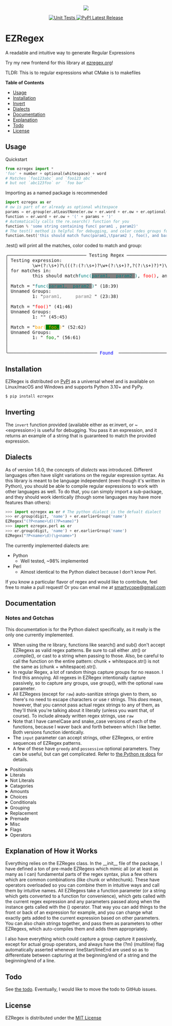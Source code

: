 <div align="center">
    <img src="https://ezregex.org/favicon.png"><br>
    <p></p>

<a href="https://github.com/smartycope/ezregex/actions/workflows/unit-tests.yml">
    <img src="https://github.com/smartycope/ezregex/actions/workflows/unit-tests.yml/badge.svg" alt="Unit Tests">
</a>
<a href="https://pypi.org/project/ezregex/">
    <img src="https://img.shields.io/pypi/v/ezregex.svg" alt="PyPI Latest Release">
</a>
</div>

# EZRegex
A readable and intuitive way to generate Regular Expressions

Try my new frontend for this library at [ezregex.org](https://ezregex.org/)!

TLDR: This is to regular expressions what CMake is to makefiles

**Table of Contents**
* [Usage](#usage)
* [Installation](#installation)
* [Invert](#inverting)
* [Dialects](#dialects)
* [Documentation](#documentation)
* [Explanation](#explanation-of-how-it-works)
* [Todo](#todo)
* [License](#license)

## Usage

Quickstart
```python
from ezregex import *
'foo' + number + optional(whitespace) + word
# Matches `foo123abc` and `foo123 abc`
# but not `abc123foo` or  `foo bar`
```

Importing as a named package is recommended
```python
import ezregex as er
# ow is part of er already as optional whitespace
params = er.group(er.atLeastNone(er.ow + er.word + er.ow + er.optional(',') + er.ow))
function = er.word + er.ow + '(' + params + ')'
# Automatically calls the re.search() function for you
function % 'some string containing func( param1 , param2)'
# The test() method is helpful for debugging, and color codes groups for you
function.test('this should match func(param1,\tparam2 ), foo(), and bar( foo,)')
```
.test() will print all the matches, color coded to match and group:

<pre>
╭───────────────────────────── Testing Regex ──────────────────────────────╮
│ Testing expression:                                                      │
│         \w+(?:\s+)?\(((?:(?:\s+)?\w+(?:\s+)?,?(?:\s+)?)*)\)              │
│ for matches in:                                                          │
│         this should match<span style="color: teal;">func(</span><span style="background-color: gray; color: teal;">param1,  param2 </span><span style="color: teal;">)</span>, <span style="color: red;">foo()</span>, and <span style="color: orange;">bar(</span><span style="background-color: green; color: orange;"> foo,</span><span style="color: orange;">)</span>   │
│                                                                          │
│ Match = "<span style="color: teal;">func(</span><span style="background-color: gray; color: teal;">param1,  param2 </span><span style="color: teal;">)</span>" (18:39)                                 │
│ Unnamed Groups:                                                          │
│         1: "<span style="color: gray;">param1,     param2 </span>" (23:38)                                 │
│                                                                          │
│ Match = "<span style="color: red;">foo()</span>" (41:46)                                                  │
│ Unnamed Groups:                                                          │
│         1: "" (45:45)                                                    │
│                                                                          │
│ Match = "<span style="color: orange;">bar(</span><span style="background-color: green; color: orange;"> foo,</span><span style="color: orange;">)</span>" (52:62)                                             │
│ Unnamed Groups:                                                          │
│         1: "<span style="color: green;"> foo,</span>" (56:61)                                               │
│                                                                          │
│                                                                          │
╰───────────────────────────────── <span style="color: blue;">Found</span>  ─────────────────────────────────╯
</pre>

## Installation
EZRegex is distributed on [PyPI](https://pypi.org) as a universal
wheel and is available on Linux/macOS and Windows and supports
Python 3.10+ and PyPy.

```bash
$ pip install ezregex
```

## Inverting
The `invert` function provided (available either as er.invert, or ~\<expression\>) is useful for debugging. You pass it an expression, and it returns an example of a string that is guaranteed to match the provided expression.


## Dialects
As of version 1.6.0, the concepts of *dialects* was introduced. Different languages often have slight variations on the regular expression syntax. As this library is meant to be language independent (even though it's written in Python), you should be able to compile regular expressions to work with other languages as well. To do that, you can simply import a sub-package, and they should work identically (though some languages may have more features than others):
```python
>>> import ezregex as er # The python dialect is the defualt dialect
>>> er.group(digit, 'name') + er.earlierGroup('name')
EZRegex("(?P<name>\d)(?P=name)")
>>> import ezregex.perl as er
>>> er.group(digit, 'name') + er.earlierGroup('name')
EZRegex("?P<name>\d)(\g<name>")
```
The currently implemented dialects are:
- Python
    - Well tested, ~98% implemented
- Perl
    - Almost identical to the Python dialect because I don't know Perl.

If you know a particular flavor of regex and would like to contribute, feel free to make a pull request! Or you can email me at smartycope@gmail.com


## Documentation
### Notes and Gotchas
This documentation is for the Python dialect specifically, as it really is the only one currently implemented.
- When using the re library, functions like search() and sub() don't accept EZRegexs as valid regex patterns. Be sure to call either .str() or .compile(), or cast to a string when passing to those. Also, be careful to call the function on the entire pattern: chunk + whitespace.str() is not the same as (chunk + whitespace).str().
- In regular Regex, a lot of random things capture groups for no reason. I find this annoying. All regexes in EZRegex intentionally capture passively, so to capture any groups, use group(), with the optional `name` parameter.
- All EZRegexs (except for `raw`) auto-sanitize strings given to them, so there's no need to escape characters or use r strings. This *does* mean, however, that you cannot pass actual regex strings to any of them, as they'll think you're talking about it literally (unless you want that, of course). To include already written regex strings, use `raw`
- Note that I have camelCase and snake_case versions of each of the functions, because I waver back and forth between which I like better. Both versions function identically.
- The `input` parameter can accept strings, other EZRegexs, or entire sequences of EZRegex patterns.
- A few of these have `greedy` and `possessive` optional parameters. They can be useful, but can get complicated. Refer to [the Python re docs](https://docs.python.org/3/library/re.html) for details.
<!-- Start of generated docs -->
<details>
	<summary>Positionals</summary>

#### These differentiate the *string* starting with a sequence, and a *line* starting with a sequence. Do note that the start of the string is also the start of a line. These can also be called without parameters to denote the start/end of a string/line without something specific having to be next to it.
- stringStart
- stringEnd
- lineStart
- lineEnd
- wordBoundary
	- Matches the boundary of a word, i.e. the empty space between a word character and not a word character, or the end of a string.
- notWordBoundary
	- The opposite of `wordBoundary`

</details>

<details>
	<summary>Literals</summary>

- tab
- space
- spaceOrTab
- newline
- carriageReturn
- quote
	- Matches ', ", and `
- verticalTab
- formFeed
- comma
- period
- underscore

</details>

<details>
	<summary>Not Literals</summary>

- notWhitespace
- notDigit
- notWord

</details>

<details>
	<summary>Catagories</summary>

- whitespace
- whitechunk
	- A "chunk" of whitespace. Just any amount of whitespace together
- digit
- letter
	- Matches just a letter -- not numbers or _ like wordChar.
- number
	- Matches multiple digits next to each other. Does not match negatives or decimals
- word
- wordChar
	- Matches just a single "word character", defined as any letter, number, or _
- anything
	- Matches any single character, except a newline. To also match a newline, use literallyAnything
- chunk
	- A "chunk": Any clump of characters up until the next newline
- uppercase
- lowercase
- hexDigit
- octDigit
- punctuation
	- Matches punctuation. In the Python dialect, there isn't a built-in method of doing this, so I probably forgot a bunch of them.
- controller
	- Matches a metadata ASCII characters
- printable
	- Matches printable ASCII characters
- printableAndSpace
- alphaNum
- unicode
	- Matches a unicode character by name
- anyBetween(char, and_char)
	- Match any char between `char` and `and_char`, using the ASCII table for reference

</details>

<details>
	<summary>Amounts</summary>

- matchMax(input)
	- Match as many of `input` in the string as you can. This is equivelent to using the unary + operator.
    If `input` is not provided, it works on the previous regex pattern. That's not recommended for
    clarity's sake though
- amt(num, input)
	- Match `num` amount of `input` in the string
- moreThan(min, input)
	- Match more than `min` sequences of `input` in the string
- matchRange(min, max, input, greedy=True, possessive=False)
	-  Match between `min` and `max` sequences of `input` in the string. This also accepts `greedy` and `possessive` parameters
        Max can be an empty string to indicate no maximum
        greedy means it will try to match as many repititions as possible
        non-greedy will try to match as few repititions as possible
        possessive means it won't backtrack to try to find any repitions
        see https://docs.python.org/3/library/re.html for more help

- atLeast(min, input)
	- Match at least `min` sequences of `input` in the string
- atMost(max, input)
	- Match at most `max` instances of `input` in the string
- atLeastOne(input, greedy=True, possessive=False)
	-  Match at least one of `input` in the string. This also accepts `greedy` and `possessive` parameters
        greedy means it will try to match as many repititions as possible
        non-greedy will try to match as few repititions as possible
        possessive means it won't backtrack to try to find any repitions
        see https://docs.python.org/3/library/re.html for more help

- atLeastNone(input, greedy=True, possessive=False)
	-  Match 0 or more sequences of `input`. This also accepts `greedy` and `possessive` parameters
        greedy means it will try to match as many repititions as possible
        non-greedy will try to match as few repititions as possible
        possessive means it won't backtrack to try to find any repitions
        see https://docs.python.org/3/library/re.html for more help


</details>

<details>
	<summary>Choices</summary>

- optional(input, greedy=True, possessive=False)
	-  Match `input` if it's there. This also accepts `greedy` and `possessive` parameters
        greedy means it will try to match as many repititions as possible
        non-greedy will try to match as few repititions as possible
        possessive means it won't backtrack to try to find any repitions
        see https://docs.python.org/3/library/re.html for more help

- either(input, or_input)
- oneOf(*inputs, chars=None, split=None)
	-  Match any of the given `inputs`. Note that `inputs` can be multiple parameters,
        or a single string. Can also accept parameters chars and split. If char is set
        to True, then `inputs` must only be a single string, it interprets `inputs`
        as characters, and splits it up to find any of the chars in the string. If
        split is set to true, it forces the ?(...) regex syntax instead of the [...]
        syntax. It should act the same way, but your output regex will look different.
        By default, it just optimizes it for you.

- anyCharExcept(*inputs)
	- This matches any char that is NOT in `inputs`. `inputs` can be multiple parameters, or a single string of chars to split.
- anyExcept(input, type='.*')
	-  Matches anything other than `input`, which must be a single string or
    EZRegex chain, **not** a list. Also optionally accepts the `type` parameter,
    which works like this: "Match any `type` other than `input`". For example,
    "match any word which is not foo". Do note that this function is new, and
    I'm still working out the kinks.

</details>

<details>
	<summary>Conditionals</summary>

- ifFollowedBy(input)
	-  Matches the pattern if it has `input` coming after it. Can only be used once in a given pattern,
        as it only applies to the end
- ifNotFollowedBy(input)
	-  Matches the pattern if it does **not** have `input` coming after it. Can only be used once in
        a given pattern, as it only applies to the end
- ifPrecededBy(input)
	-  Matches the pattern if it has `input` coming before it. Can only be used once in a given pattern,
        as it only applies to the beginning
- ifNotPrecededBy(input)
	-  Matches the pattern if it does **not** have `input` coming before it. Can only be used once
        in a given pattern, as it only applies to the beginning
- ifEnclosedWith(open, stuff, close=None)
	-  Matches if the string has `open`, then `stuff`, then `close`, but only "matches"
        stuff. Just a convenience combination of ifProceededBy and ifPreceededBy.


</details>

<details>
	<summary>Grouping</summary>

- group(input, name: str = None)
	- Causes `input` to be captured as an unnamed group. Only useful when replacing regexs
- earlierGroup(num_or_name)
	-  Matches whatever the group referenced by `num_or_name` matched earlier. Must be *after* a
    group which would match `num_or_name`.
- ifExists(num_or_name, does, doesnt=None)
	-  Matches `does` if the group `num_or_name` exists, otherwise it matches `doesnt`
- passiveGroup(input)
	- As all regexs in EZRegex capture passively, this is entirely useless. But if you really want to, here it is
- namedGroup(name, input)
	- Causes `input` to be captured as a named group, with the name `name`. Only useful when replacing regexs

</details>

<details>
	<summary>Replacement</summary>

#### In the intrest of "I don't want to think about any syntax at all", I have included replace members. Do note that they are not interoperable with the other EZRegexs, and can only be used with other strings and each other.
- rgroup(num_or_name)
	-  Puts in its place the group specified, either by group number (for unnamed
        groups) or group name (for named groups). Named groups are also counted by
        number, I'm pretty sure. Groups are numbered starting from 1.
- replaceEntire
	- Puts in its place the entire match

</details>

<details>
	<summary>Premade</summary>

#### These are some useful combinations that may be commonly used. They are not as stable, and may be changed and added to in later versions to make them more accurate
- literallyAnything
	- *Any* character, include newline
- signed
	- a signed number, including 123, -123, and +123
- unsigned
	- Same as number. Will not match +123
- plain_float
	- Will match 123.45 and 123.
- full_float
	- Will match plain_float as well as things like 1.23e-10 and 1.23e+10
- int_or_float
- ow
	- "Optional Whitechunk"
- email
	- Matches an email

</details>

<details>
	<summary>Misc</summary>

- literal(input)
	- This is a redundant function. You should always be able to use `... + 'stuff'` just as easily as `... + literal('stuff')`
- isExactly(input)
	- This matches the string if and only if the entire string is exactly equal to `input`
- raw(regex)
	-  If you already have some regular regex written, and you want to incorperate
        it, this will allow you to include it without sanatizing all the backslaches
        and such, which all the other EZRegexs do automatically.

</details>

<details>
	<summary>Flags</summary>

#### These shadow python regex flags, and can just as easily be specified directly to the re library instead. They're provided here for compatibility with other regex dialects. See https://docs.python.org/3/library/re.html#flags for details
- ASCII
- DOTALL
- IGNORECASE
- LOCALE
- MULTILINE
- UNICODE

</details>

<details>
	<summary>Operators</summary>

- `+`, `<<`, `>>`
	- These all do the same thing: combine expressions
- `*`
	- Multiplies an expression a number of times. `expr * 3` is equivelent to `expr + expr + expr`. Can also be used like `expr * ...` is equivalent to `anyAmt(expr)`
- `+`
	- A unary + operator acts exactly as a match_max() does, or, if you're familiar with regex syntax, the + operator
- `[]`
	- expr[2, 3] is equivalent to `match_range(2, 3, expr)`
	- expr[2, ...] or expr[2,] is equivalent to `at_least(2, expr)`
	- expr[... , 2] is equivalent to `at_most(2, expr)`
	- expr[...] or expr[0, ...] is equivelent to `at_least_0(expr)`
	- expr[1, ...] is equivalent to `at_least_1(expr)`
- `&`
	- Coming soon! This will work like the + operator, but they can be out of order. Like an and operation.
- `|`
	- Coming soon! This will work like an or operation, which will work just like anyOf()
<!-- End of generated docs -->
- `%`
    - This automatically calls re.search() for you and returns the match object (or None). Use like this: `(digit * 2) % '99 beers on the wall'`
- `~`
    - This inverts the expression. This is equivalent to calling the .invert() method
</details>



## Explanation of How it Works
Everything relies on the EZRegex class. In the \_\_init\_\_ file of the package, I have defined a ton of pre-made EZRegexs which mimic all (or at least as many as I can) fundamental parts of the regex syntax, plus a few others which are common combinations (like chunk or whitechunk). These have operators overloaded so you can combine them in intuitive ways and call them by intuitive names. All EZRegexs take a function parameter (or a string which gets converted to a function for convenience), which gets called with the current regex expression and any parameters passed along when the instance gets called with the () operator. That way you can add things to the front or back of an expression for example, and you can change what exactly gets added to the current expression based on other parameters. You can also chain strings together, and pass them as parameters to other EZRegexs, which auto-compiles them and adds them appropriately.

I also have everything which could capture a group capture it passively, except for actual group operators, and always have the (?m) (multiline) flag automatically asserted whenever lineStart/lineEnd are used so as to differentiate between capturing at the beginning/end of a string and the beginning/end of a line.

## Todo
See [the todo](todo.txt).
Eventually, I would like to move the todo to GitHub issues.

## License
EZRegex is distributed under the [MIT License](https://choosealicense.com/licenses/mit)
